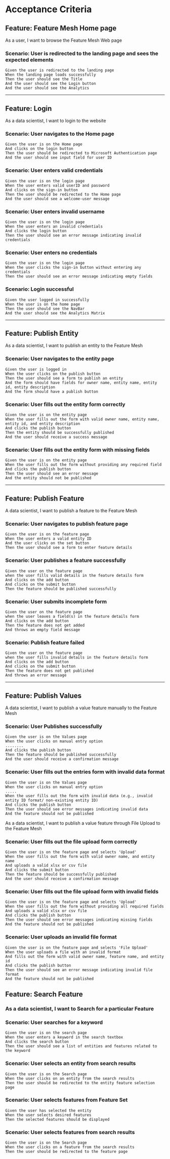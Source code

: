 
# Acceptance Criteria

## Feature: Feature Mesh Home page
As a user, I want to browse the Feature Mesh Web page

### Scenario: User is redirected to the landing page and sees the expected elements
	Given the user is redirected to the landing page
	When the landing page loads successfully
	Then the user should see the Title 
	And the user should see the Login button
	And the user should see the Analytics

---

## Feature: Login 
As a data scientist, I want to login to the website

### Scenario: User navigates to the Home page
	Given the user is on the Home page
    And clicks on the login button
	Then the user should be redirected to Microsoft Authentication page
	And the user should see input field for user ID 
	

### Scenario: User enters valid credentials
	Given the user is on the login page
	When the user enters valid userID and password
	And clicks on the sign-in button
	Then the user should be redirected to the Home page
	And the user should see a welcome-user message

### Scenario: User enters invalid username
	Given the user is on the login page
	When the user enters an invalid credentials
	And clicks the login button
	Then the user should see an error message indicating invalid credentials

### Scenario: User enters no credentials
	Given the user is on the login page
	When the user clicks the sign-in button without entering any credentials
	Then the user should see an error message indicating empty fields

### Scenario: Login successful
    Given the user logged in successfully
    When the user is on the home page
    Then the user should see the NavBar
    And the user should see the Analytics Matrix 

---

## Feature: Publish Entity
As a data scientist, I want to publish an entity to the Feature Mesh

### Scenario: User navigates to the entity page
	Given the user is logged in 
    When the user clicks on the publish button
	Then the user should see a form to publish an entity
	And the form should have fields for owner name, entity name, entity id, entity description
	And the form should have a publish button

### Scenario: User fills out the entity form correctly
	Given the user is on the entity page
	When the user fills out the form with valid owner name, entity name, entity id, and entity description
	And clicks the publish button
	Then the entity should be successfully published
	And the user should receive a success message

### Scenario: User fills out the entity form with missing fields
	Given the user is on the entity page
	When the user fills out the form without providing any required field
	And clicks the publish button
	Then the user should see an error message
	And the entity should not be published

---
## Feature: Publish Feature
A data scientist, I want to publish a feature to the Feature Mesh

### Scenario: User navigates to publish feature page 
    Given the user is on the feature page
    When the user enters a valid entity ID
    And the user clicks on the set button
    Then the user should see a form to enter feature details

### Scenario: User publishes a feature successfully
    Given the user on the feature page
    when the user fills valid details in the feature details form
    And clicks on the add button
    And clicks on the submit button
    Then the feature should be published successfully

 ### Scenario: User submits incomplete form
    Given the user on the feature page
    when the user leaves a field(s) in the feature details form
    And clicks on the add button
    Then the feature does not get added
    And throws an empty field message

### Scenario: Publish feature failed
    Given the user on the feature page
    when the user fills invalid details in the feature details form
    And clicks on the add button
    And clicks on the submit button
    Then the feature does not get published
    And throws an error message
 
---
## Feature: Publish Values

A data scientist, I want to publish a value feature manually to the Feature Mesh

### Scenario: User Publishes successfully
	Given the user is on the Values page 
	When the user clicks on manual entry option 
    ........
	And clicks the publish button
	Then the feature should be published successfully 
	And the user should receive a confirmation message


### Scenario: User fills out the entries form with invalid data format
	Given the user is on the Values page 
	When the user clicks on manual entry option
    .....
	When the user fills out the form with invalid data (e.g., invalid entity ID format/ non-existing entity ID)
	And clicks the publish button
	Then the user should see error messages indicating invalid data
	And the feature should not be published

 As a data scientist, I want to publish a value feature through File Upload to the Feature Mesh

### Scenario: User fills out the file upload form correctly
	Given the user is on the feature page and selects 'Upload'
	When the user fills out the form with valid owner name, and entity name
	And uploads a valid xlsx or csv file
	And clicks the submit button
	Then the feature should be successfully published
	And the user should receive a confirmation message

### Scenario: User fills out the file upload form with invalid fields
	Given the user is on the feature page and selects 'Upload'
	When the user fills out the form without providing all required fields
	And uploads a valid xlsx or csv file
	And clicks the publish button
	Then the user should see error messages indicating missing fields
	And the feature should not be published

### Scenario: User uploads an invalid file format
	Given the user is on the feature page and selects 'File Upload'
	When the user uploads a file with an invalid format
	And fills out the form with valid owner name, feature name, and entity id
	And clicks the publish button
	Then the user should see an error message indicating invalid file format
	And the feature should not be published



## Feature: Search Feature
### As a data scientist, I want to Search for a particular Feature

### Scenario: User searches for a keyword
    Given the user is on the search page
    When the user enters a keyword in the search textbox
    And clicks the search button
    Then the user should see a list of entities and features related to the keyword
 
### Scenario: User selects an entity from search results
    Given the user is on the Search page
    When the user clicks on an entity from the search results
    Then the user should be redirected to the entity feature selection page
 
### Scenario: User selects features from Feature Set
    Given the user has selected the entity 
    When the user selects desired features
    Then the selected features should be displayed
 
### Scenario: User selects features from search results
    Given the user is on the Search page
    When the user clicks on a feature from the search results
    Then the user should be redirected to the feature page
    
